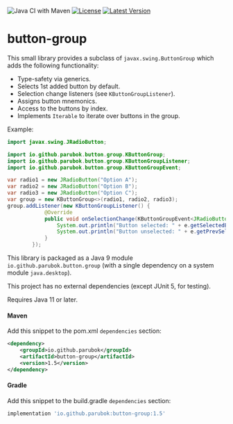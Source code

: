 ![Java CI with Maven](https://github.com/parubok/button-group/workflows/Java%20CI%20with%20Maven/badge.svg?branch=master)
[![License](https://img.shields.io/badge/License-Apache%202.0-blue.svg)](https://github.com/parubok/button-group/blob/master/LICENSE)
[![Latest Version](https://img.shields.io/maven-central/v/io.github.parubok/button-group)](https://search.maven.org/search?q=a:button-group)

# button-group

This small library provides a subclass of `javax.swing.ButtonGroup` which adds the following functionality:
- Type-safety via generics.
- Selects 1st added button by default.
- Selection change listeners (see `KButtonGroupListener`).
- Assigns button mnemonics.
- Access to the buttons by index.
- Implements `Iterable` to iterate over buttons in the group.

Example:
```java
import javax.swing.JRadioButton;

import io.github.parubok.button.group.KButtonGroup;
import io.github.parubok.button.group.KButtonGroupListener;
import io.github.parubok.button.group.KButtonGroupEvent;

var radio1 = new JRadioButton("Option A");
var radio2 = new JRadioButton("Option B");
var radio3 = new JRadioButton("Option C");
var group = new KButtonGroup<>(radio1, radio2, radio3);
group.addListener(new KButtonGroupListener() {
            @Override
            public void onSelectionChange(KButtonGroupEvent<JRadioButton> e) {
                System.out.println("Button selected: " + e.getSelectedButton());
                System.out.println("Button unselected: " + e.getPrevSelectedButton());
            }
        });
```

This library is packaged as a Java 9 module `io.github.parubok.button.group` (with a single dependency on a system module `java.desktop`). 

This project has no external dependencies (except JUnit 5, for testing).

Requires Java 11 or later.

#### Maven

Add this snippet to the pom.xml `dependencies` section:

```xml
<dependency>
    <groupId>io.github.parubok</groupId>
    <artifactId>button-group</artifactId>
    <version>1.5</version>
</dependency>
```

#### Gradle

Add this snippet to the build.gradle `dependencies` section:

```groovy
implementation 'io.github.parubok:button-group:1.5'
```
